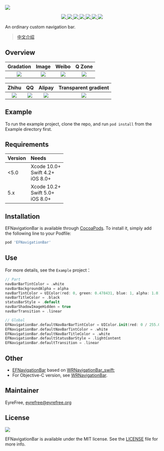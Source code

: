 ![](https://raw.githubusercontent.com/EFPrefix/EFNavigationBar/master/Assets/EFNavigationBar.png)

<p align="center">
    <a href="https://travis-ci.org/EFPrefix/EFNavigationBar">
    	<img src="https://img.shields.io/travis/EFPrefix/EFNavigationBar.svg">
    </a>
    <a href="https://cocoapods.org/pods/EFNavigationBar">
    	<img src="https://img.shields.io/cocoapods/v/EFNavigationBar.svg?style=flat">
    </a>
    <a href="https://cocoapods.org/pods/EFNavigationBar">
    	<img src="https://img.shields.io/cocoapods/p/EFNavigationBar.svg?style=flat">
    </a>
    <a href="https://github.com/apple/swift">
    	<img src="https://img.shields.io/badge/language-swift-orange.svg">
    </a>
    <a href="https://raw.githubusercontent.com/EFPrefix/EFNavigationBar/master/LICENSE">
    	<img src="https://img.shields.io/cocoapods/l/EFNavigationBar.svg?style=flat">
    </a>
    <a href="https://twitter.com/EyreFree777">
    	<img src="https://img.shields.io/badge/twitter-@EyreFree777-blue.svg?style=flat">
    </a>
    <a href="https://www.weibo.com/eyrefree777">
    	<img src="https://img.shields.io/badge/weibo-@EyreFree-red.svg?style=flat">
    </a>
</p>

An ordinary custom navigation bar.

> [中文介绍](https://github.com/EFPrefix/EFNavigationBar/blob/master/README_CN.md)

## Overview

|Gradation|Image|Weibo|Q Zone|
|:-:|:-:|:-:|:-:|
|![](https://github.com/EFPrefix/EFNavigationBar/blob/master/Assets/导航栏显示渐变色.gif)|![](https://github.com/EFPrefix/EFNavigationBar/blob/master/Assets/导航栏显示图片.gif)|![](https://github.com/EFPrefix/EFNavigationBar/blob/master/Assets/新浪微博个人中心.gif)|![](https://github.com/EFPrefix/EFNavigationBar/blob/master/Assets/qq空间.gif)|

|Zhihu|QQ|Alipay|Transparent gradient|
|:-:|:-:|:-:|:-:|
|![](https://github.com/EFPrefix/EFNavigationBar/blob/master/Assets/知乎日报.gif)|![](https://github.com/EFPrefix/EFNavigationBar/blob/master/Assets/QQ我的资料页.gif)|![](https://github.com/EFPrefix/EFNavigationBar/blob/master/Assets/蚂蚁森林.gif)|![](https://github.com/EFPrefix/EFNavigationBar/blob/master/Assets/连续多个界面导航栏透明.gif)|

## Example

To run the example project, clone the repo, and run `pod install` from the Example directory first.

## Requirements

| Version | Needs                                 |
|:--------|:--------------------------------------|
| <5.0    | Xcode 10.0+<br>Swift 4.2+<br>iOS 8.0+ |
| 5.x     | Xcode 10.2+<br>Swift 5.0+<br>iOS 8.0+ |

## Installation

EFNavigationBar is available through [CocoaPods](https://cocoapods.org). To install
it, simply add the following line to your Podfile:

```ruby
pod 'EFNavigationBar'
```

## Use

For more details, see the `Example` project：

```swift
// Part
navBarBarTintColor = .white
navBarBackgroundAlpha = alpha
navBarTintColor = UIColor(red: 0, green: 0.478431, blue: 1, alpha: 1.0)
navBarTitleColor = .black
statusBarStyle = .default
navBarShadowImageHidden = true
navBarTransition = .linear

// Global
EFNavigationBar.defaultNavBarBarTintColor = UIColor.init(red: 0 / 255.0, green: 175 / 255.0, blue: 240 / 255.0, alpha: 1)
EFNavigationBar.defaultNavBarTintColor = .white
EFNavigationBar.defaultNavBarTitleColor = .white
EFNavigationBar.defaultStatusBarStyle = .lightContent
EFNavigationBar.defaultTransition = .linear
```

## Other

- [EFNavigationBar](https://github.com/EFPrefix/EFNavigationBar) based on [WRNavigationBar_swift](https://github.com/wangrui460/WRNavigationBar_swift/commit/a445f74ac57d675f87a60a49a745c5a3b01b6324);
- For Objective-C version, see [WRNavigationBar](https://github.com/wangrui460/WRNavigationBar).

## Maintainer

EyreFree, eyrefree@eyrefree.org

## License

<img src="https://upload.wikimedia.org/wikipedia/commons/thumb/f/f8/License_icon-mit-88x31-2.svg/128px-License_icon-mit-88x31-2.svg.png">

EFNavigationBar is available under the MIT license. See the [LICENSE](https://github.com/EFPrefix/EFNavigationBar/blob/master/LICENSE) file for more info.
